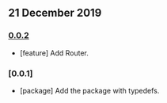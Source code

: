## 21 December 2019

### [0.0.2](https://github.com/idiocc/idio/compare/v0.0.1...v0.0.2)

- [feature] Add Router.

### [0.0.1]

- [package] Add the package with typedefs.